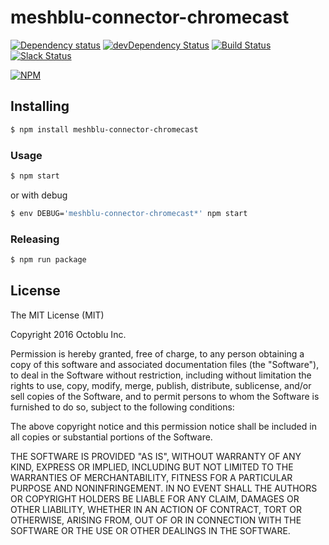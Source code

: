 # meshblu-connector-chromecast

[![Dependency status](http://img.shields.io/david/octoblu/meshblu-connector-chromecast.svg?style=flat)](https://david-dm.org/octoblu/meshblu-connector-chromecast)
[![devDependency Status](http://img.shields.io/david/dev/octoblu/meshblu-connector-chromecast.svg?style=flat)](https://david-dm.org/octoblu/meshblu-connector-chromecast#info=devDependencies)
[![Build Status](http://img.shields.io/travis/octoblu/meshblu-connector-chromecast.svg?style=flat&branch=master)](https://travis-ci.org/octoblu/meshblu-connector-chromecast)
[![Slack Status](http://community-slack.octoblu.com/badge.svg)](http://community-slack.octoblu.com)

[![NPM](https://nodei.co/npm/meshblu-connector-chromecast.svg?style=flat)](https://npmjs.org/package/meshblu-connector-chromecast)

## Installing

```bash
$ npm install meshblu-connector-chromecast
```

### Usage

```bash
$ npm start
```

or with debug

```bash
$ env DEBUG='meshblu-connector-chromecast*' npm start
```

### Releasing

```bash
$ npm run package
```

## License

The MIT License (MIT)

Copyright 2016 Octoblu Inc.

Permission is hereby granted, free of charge, to any person obtaining a copy
of this software and associated documentation files (the "Software"), to deal
in the Software without restriction, including without limitation the rights
to use, copy, modify, merge, publish, distribute, sublicense, and/or sell
copies of the Software, and to permit persons to whom the Software is
furnished to do so, subject to the following conditions:

The above copyright notice and this permission notice shall be included in
all copies or substantial portions of the Software.

THE SOFTWARE IS PROVIDED "AS IS", WITHOUT WARRANTY OF ANY KIND, EXPRESS OR
IMPLIED, INCLUDING BUT NOT LIMITED TO THE WARRANTIES OF MERCHANTABILITY,
FITNESS FOR A PARTICULAR PURPOSE AND NONINFRINGEMENT. IN NO EVENT SHALL THE
AUTHORS OR COPYRIGHT HOLDERS BE LIABLE FOR ANY CLAIM, DAMAGES OR OTHER
LIABILITY, WHETHER IN AN ACTION OF CONTRACT, TORT OR OTHERWISE, ARISING FROM,
OUT OF OR IN CONNECTION WITH THE SOFTWARE OR THE USE OR OTHER DEALINGS IN
THE SOFTWARE.
